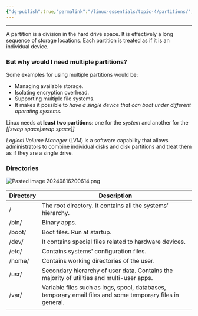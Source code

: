 ```yaml
---
{"dg-publish":true,"permalink":"/linux-essentials/topic-4/partitions/","noteIcon":"1"}
---
```


---
A partition is a division in the hard drive space. It is effectively a long sequence of storage locations. Each partition is treated as if it is an individual device.

### But why would I need multiple partitions?
Some examples for using multiple partitions would be:
- Managing available storage.
- Isolating encryption overhead.
- Supporting multiple file systems.
- It makes it possible to _have a single device that can boot under different operating systems._

Linux needs **at least two partitions**: one for the _system_ and another for the _[[swap space\|swap space]]._

_Logical Volume Manager_ (LVM) is a software capability that allows administrators to combine individual disks and disk partitions and treat them as if they are a single drive.

### Directories
![Pasted image 20240816200614.png](/img/user/Linux%20Essentials/Topic%204/Topic4%20reference%20images/Pasted%20image%2020240816200614.png)

| Directory | Description                                                                                               |
| --------- | --------------------------------------------------------------------------------------------------------- |
| /         | The root directory. It contains all the systems' hierarchy.                                               |
| /bin/     | Binary apps.                                                                                              |
| /boot/    | Boot files. Run at startup.                                                                               |
| /dev/     | It contains special files related to hardware devices.                                                    |
| /etc/     | Contains systems' configuration files.                                                                    |
| /home/    | Contains working directories of the user.                                                                 |
| /usr/     | Secondary hierarchy of user data. Contains the majority of utilities and multi-user apps.                 |
| /var/     | Variable files such as logs, spool, databases, temporary email files and some temporary files in general. |
|           |                                                                                                           |
